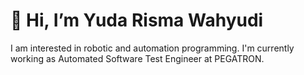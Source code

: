 # 👋 Hi, I’m Yuda Risma Wahyudi
I am interested in robotic and automation programming. I'm currently working as Automated Software Test Engineer at PEGATRON.

<!---
yudarw/yudarw is a ✨ special ✨ repository because its `README.md` (this file) appears on your GitHub profile.
You can click the Preview link to take a look at your changes.
--->
